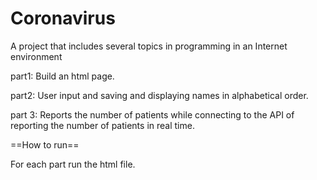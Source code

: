 # Coronavirus
A project that includes several topics in programming in an Internet environment

part1: Build an html page.

part2: User input and saving and displaying names in alphabetical order.

part 3: Reports the number of patients while connecting to the API of reporting the number of patients in real time. 


==How to run==

For each part run the html file.
